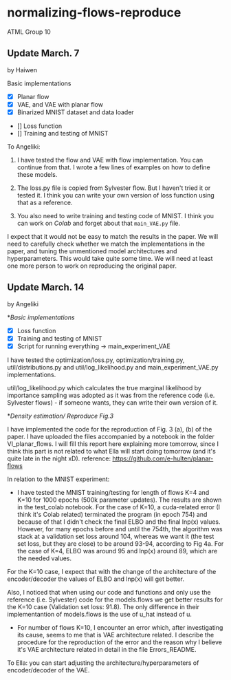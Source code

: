 # normalizing-flows-reproduce
ATML Group 10

## Update March. 7
by Haiwen

Basic implementations
- [x] Planar flow
- [x] VAE, and VAE with planar flow
- [x] Binarized MNIST dataset and data loader
- [] Loss function 
- [] Training and testing of MNIST

To Angeliki:
1. I have tested the flow and VAE with flow implementation. You can continue from that. I wrote a few lines of examples on how to define these models.

2. The loss.py file is copied from Sylvester flow. But I haven't tried it or tested it. I think you can write your own version of loss function using that as a reference.

3. You also need to write training and testing code of MNIST. I think you can work on *Colab* and forget about that `main_VAE.py` file.

I expect that it would not be easy to match the results in the paper. We will need to carefully check whether we match the implementations in the paper, and tuning the unmentioned model architectures and hyperparameters. This would take quite some time. We will need at least one more person to work on reproducing the original paper.



## Update March. 14
by Angeliki

**Basic implementations*
- [x] Loss function 
- [x] Training and testing of MNIST
- [x] Script for running everything -> main_experiment_VAE

I have tested the optimization/loss.py, optimization/training.py, util/distributions.py and util/log_likelihood.py and main_experiment_VAE.py implementations.

util/log_likelihood.py which calculates the true marginal likelihood by importance sampling was adopted as it was from the reference code (i.e. Sylvester flows) - if someone wants, they can write their own version of it.

**Density estimation/ Reproduce Fig.3*

I have implemented the code for the reproduction of Fig. 3 (a), (b) of the paper. I have uploaded the files accompanied by a notebook in the folder VI_planar_flows. I will fill this report here explaining more tomorrow, since I think this part is not related to what Ella will start doing tomorrow (and it's quite late in the night xD). 
reference: https://github.com/e-hulten/planar-flows

In relation to the MNIST experiment: 

- I have tested the MNIST training/testing for length of flows K=4 and K=10 for 1000 epochs (500k parameter updates). The results are shown in the test_colab notebook. For the case of K=10, a cuda-related error (I think it's Colab related) terminated the program (in epoch 754) and because of that I didn't check the final ELBO and the final lnp(x) values. However, for many epochs before and until the 754th, the algorithm was stack at a validation set loss around 104, whereas we want it (the test set loss, but they are close) to be around 93-94, according to Fig 4a. For the case of K=4, ELBO was around 95 and lnp(x) around 89, which are the needed values. 

For the K=10 case, I expect that with the change of the architecture of the encoder/decoder the values of ELBO and lnp(x) will get better. 

Also, I noticed that when using our code and functions and only use the reference (i.e. Sylvester) code for the models.flows we get better results for the K=10 case (Validation set loss: 91.8). The only difference in their implementantion of models.flows is the use of u_hat instead of u.


- For number of flows K=10, I encounter an error which, after investigating its cause, seems to me that is VAE architecture related. I describe the procedure for the reproduction of the error and the reason why I believe it's VAE architecture related in detail in the file Errors_README.

To Ella: you can start adjusting the architecture/hyperparameters of encoder/decoder of the VAE. 


